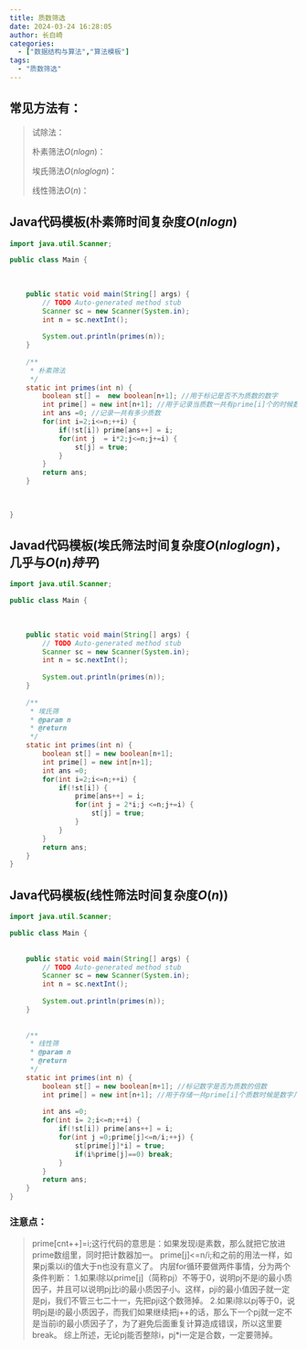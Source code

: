 ```yaml
---
title: 质数筛选
date: 2024-03-24 16:28:05
author: 长白崎
categories:
  - ["数据结构与算法","算法模板"]
tags:
  - "质数筛选"
---
```




## 常见方法有：

> 试除法：
>
> 朴素筛法$O(nlogn)$：
>
> 埃氏筛法$O(nloglogn)$：
>
> 线性筛法$O(n)$：



## Java代码模板(朴素筛时间复杂度$O(nlogn)$

```java
import java.util.Scanner;

public class Main {
	
	
	
	public static void main(String[] args) {
		// TODO Auto-generated method stub
		Scanner sc = new Scanner(System.in);
		int n = sc.nextInt();
		
		System.out.println(primes(n));
	}
	
    /**
     * 朴素筛法
     */
	static int primes(int n) {
		boolean st[] =  new boolean[n+1]; //用于标记是否不为质数的数字
		int prime[] = new int[n+1]; //用于记录当质数一共有prime[i]个的时候数字为多少
		int ans =0; //记录一共有多少质数
		for(int i=2;i<=n;++i) {
			if(!st[i]) prime[ans++] = i;
			for(int j  = i*2;j<=n;j+=i) {
				st[j] = true;
			}
		}
		return ans;
	}
	
	

}

```





## Javad代码模板(埃氏筛法时间复杂度$O(nloglogn)$，几乎与$O(n)持平$)

```java
import java.util.Scanner;

public class Main {
	
	
	
	public static void main(String[] args) {
		// TODO Auto-generated method stub
		Scanner sc = new Scanner(System.in);
		int n = sc.nextInt();
		
		System.out.println(primes(n));
	}
	
	/**
	 * 埃氏筛
	 * @param n
	 * @return
	 */
	static int primes(int n) {
		boolean st[] = new boolean[n+1];
		int prime[] = new int[n+1];
		int ans =0;
		for(int i=2;i<=n;++i) {
			if(!st[i]) {
				prime[ans++] = i;
				for(int j = 2*i;j <=n;j+=i) {
					st[j] = true;
				}
			}
		}
		return ans;
	}
}
```



## Java代码模板(线性筛法时间复杂度$O(n)$)

```java
import java.util.Scanner;

public class Main {
	
	
	public static void main(String[] args) {
		// TODO Auto-generated method stub
		Scanner sc = new Scanner(System.in);
		int n = sc.nextInt();
		
		System.out.println(primes(n));
	}
	
	
	/**
	 * 线性筛
	 * @param n
	 * @return
	 */
	static int primes(int n) {
		boolean st[] = new boolean[n+1]; //标记数字是否为质数的倍数
		int prime[] = new int[n+1]; //用于存储一共prime[i]个质数时候是数字几
		
		int ans =0;
		for(int i= 2;i<=n;++i) {
			if(!st[i]) prime[ans++] = i;
			for(int j =0;prime[j]<=n/i;++j) {
				st[prime[j]*i] = true;
				if(i%prime[j]==0) break;
			}
		}
		return ans;
	}
}
```

### 注意点：

> prime[cnt++]=i;这行代码的意思是：如果发现i是素数，那么就把它放进prime数组里，同时把计数器加一。
> prime[j]<=n/i;和之前的用法一样，如果pj乘以i的值大于n也没有意义了。
> 内层for循环要做两件事情，分为两个条件判断：
> 1.如果i除以prime[j]（简称pj）不等于0，说明pj不是i的最小质因子，并且可以说明pj比i的最小质因子小。这样，pji的最小值因子就一定是pj，我们不管三七二十一，先把pji这个数筛掉。
> 2.如果i除以pj等于0，说明pj是i的最小质因子，而我们如果继续把j++的话，那么下一个pj就一定不是当前i的最小质因子了，为了避免后面重复计算造成错误，所以这里要break。
> 综上所述，无论pj能否整除i，pj*i一定是合数，一定要筛掉。